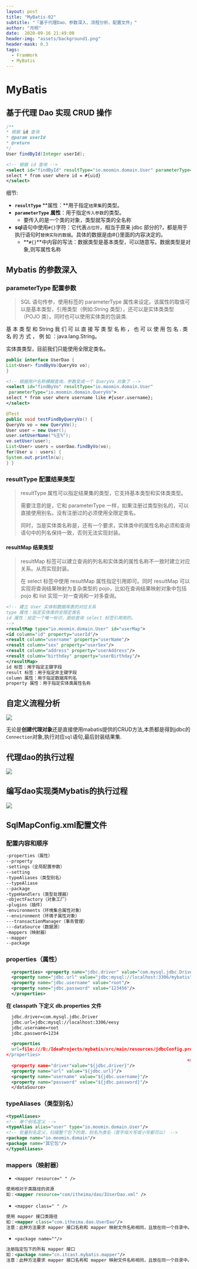 ```yaml
---
layout: post
title: "MyBatis-02"
subtitle: "「基于代理Dao、参数深入、流程分析、配置文件」"
author: "月明"
date:  2020-09-16 21:49:00
header-img: "assets/background1.png"
header-mask: 0.3
tags:
  - FramWork
  - MyBatis
---
```


# MyBatis

##  **基于代理** **Dao** **实现** **CRUD** **操作**

```java
/**
* 根据 id 查询
* @param userId
* @return
*/
User findById(Integer userId);
```

```xml
<!-- 根据 id 查询 --> 
<select id="findById" resultType="io.moomin.domain.User" parameterType="int">
select * from user where id = #{uid}
</select>
```

细节:

* **`resultType`** **属性：**用于指定`结果集`的类型。
* **`parameterType`** **属性**：用于指定`传入参数`的类型。
  * 要传入的是一个类的对象，类型就写类的全名称
* **sql**语句中使用`#{}`字符：它代表`占位符`，相当于原来 jdbc 部分的?，都是用于执行语句时`替换实际的数据`。具体的数据是由#{}里面的内容决定的。
  * **`#{}`**中内容的写法：数据类型是基本类型，可以随意写。数据类型是对象,则写属性名称

## **Mybatis 的参数深入**

### **parameterType** **配置参数**

> SQL 语句传参，使用标签的 parameterType 属性来设定。该属性的取值可以是基本类型，引用类型（例如:String 类型），还可以是实体类类型（POJO 类）。同时也可以使用实体类的包装类.

基 本 类 型 和 String 我 们 可 以 直 接 写 类 型 名 称 ， 也 可 以 使 用 包 名 . 类 名 的 方 式 ， 例 如 ：java.lang.String。

实体类类型，目前我们只能使用全限定类名。

```java
public interface UserDao {
List<User> findByVo(QueryVo vo);
}
```

```xml
<!-- 根据用户名称模糊查询，参数变成一个 QueryVo 对象了 --> 
<select id="findByVo" resultType="io.moomin.domain.User"
 parameterType="io.moomin.domain.QueryVo">
select * from user where username like #{user.username};
</select>
```

```java
@Test
public void testFindByQueryVo() {
QueryVo vo = new QueryVo();
User user = new User();
user.setUserName("%王%");
vo.setUser(user);
List<User> users = userDao.findByVo(vo);
for(User u : users) {
System.out.println(u);
} }
```

### **resultType** **配置结果类型**

> resultType 属性可以指定结果集的类型，它支持基本类型和实体类类型。
>
> 需要注意的是，它和 parameterType 一样，如果注册过类型别名的，可以直接使用别名。没有注册过的必须使用全限定类名。
>
> 同时，当是实体类名称是，还有一个要求，实体类中的属性名称必须和查询语句中的列名保持一致，否则无法实现封装。

#### **resultMap** **结果类型**

> resultMap 标签可以建立查询的列名和实体类的属性名称不一致时建立对应关系。从而实现封装。
>
> 在 select 标签中使用 resultMap 属性指定引用即可。同时 resultMap 可以实现将查询结果映射为复杂类型的 pojo，比如在查询结果映射对象中包括 pojo 和 list 实现一对一查询和一对多查询。

```xml
<!-- 建立 User 实体和数据库表的对应关系
type 属性：指定实体类的全限定类名
id 属性：给定一个唯一标识，是给查询 select 标签引用用的。
--> 
<resultMap type="io.moomin.domain.User" id="userMap"> 
<id column="id" property="userId"/>
<result column="username" property="userName"/>
<result column="sex" property="userSex"/>
<result column="address" property="userAddress"/>
<result column="birthday" property="userBirthday"/>
</resultMap>
id 标签：用于指定主键字段
result 标签：用于指定非主键字段
column 属性：用于指定数据库列名
property 属性：用于指定实体类属性名称
```

## **自定义流程分析**



![](https://pic.downk.cc/item/5fbcf27bb18d627113442442.png)

无论是**创建代理对象**还是直接使用mabatis提供的CRUD方法,本质都是得到jdbc的`Connection`对象,执行对应`sql`语句,最后封装结果集.

## 代理dao的执行过程

![](https://pic.downk.cc/item/5fbcf238b18d62711344166f.png)

## 编写dao实现类Mybatis的执行过程

![](https://pic.downk.cc/item/5fbcf25fb18d627113441ef5.png)

##  SqlMapConfig.xml配置文件

### 配置内容和顺序

```xml
-properties（属性）
--property
-settings（全局配置参数）
--setting
-typeAliases（类型别名）
--typeAliase
--package
-typeHandlers（类型处理器）
-objectFactory（对象工厂）
-plugins（插件）
-environments（环境集合属性对象）
--environment（环境子属性对象）
---transactionManager（事务管理）
---dataSource（数据源）
-mappers（映射器）
--mapper
--package
```

### properties（属性）

```xml
  <properties> <property name="jdbc.driver" value="com.mysql.jdbc.Driver"/>
  <property name="jdbc.url" value="jdbc:mysql://localhost:3306/mybatis"/>
  <property name="jdbc.username" value="root"/>
  <property name="jdbc.password" value="123456"/>
  </properties>
```

**在** **classpath** **下定义** **db.properties** **文件**

```xml
  jdbc.driver=com.mysql.jdbc.Driver
  jdbc.url=jdbc:mysql://localhost:3306/eesy
  jdbc.username=root
  jdbc.password=1234
```

```xml
  <properties 
  url=file:///D:/IdeaProjects/mybatis/src/main/resources/jdbcConfig.properties">
</properties>
                                                                     <dataSource type="POOLED"> 
  <property name="driver"value="${jdbc.driver}"/>
  <property name="url" value="${jdbc.url}"/>
  <property name="username" value="${jdbc.username}"/>
  <property name="password" value="${jdbc.password}"/>
  </dataSource>
```

### typeAliases（类型别名）

```xml
<typeAliases>
<!-- 单个别名定义 --> 
<typeAlias alias="user" type="io.moomin.domain.User"/>
<!-- 批量别名定义，扫描整个包下的类，别名为类名（首字母大写或小写都可以） --> 
<package name="io.moomin.domain"/>
<package name="其它包"/>
</typeAliases>
```

### mappers（映射器）

* `<mapper resource=" " />`

```xml
使用相对于类路径的资源
如：<mapper resource="com/itheima/dao/IUserDao.xml" />
```

* `<mapper class=" " />`

```xml
使用 mapper 接口类路径
如：<mapper class="com.itheima.dao.UserDao"/>
注意：此种方法要求 mapper 接口名称和 mapper 映射文件名称相同，且放在同一个目录中。
```

* `<package name=""/>`

```xml
注册指定包下的所有 mapper 接口
如：<package name="cn.itcast.mybatis.mapper"/>
注意：此种方法要求 mapper 接口名称和 mapper 映射文件名称相同，且放在同一个目录中。
```